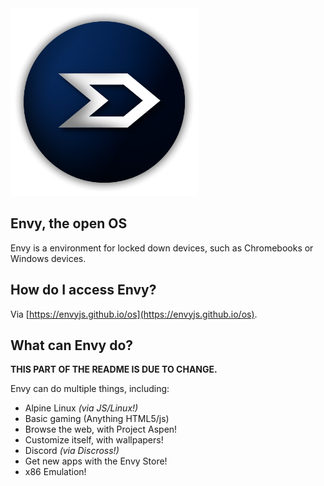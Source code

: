 <img src="boo.png" height="300" width="300">

## Envy, the open OS
Envy is a environment for locked down devices, such as Chromebooks or Windows devices.

## How do I access Envy?
Via [https://envyjs.github.io/os](https://envyjs.github.io/os).

## What can Envy do?
**THIS PART OF THE README IS DUE TO CHANGE.**

  Envy can do multiple things, including:
  
  * Alpine Linux *(via JS/Linux!)*
  * Basic gaming (Anything HTML5/js)
  * Browse the web, with Project Aspen!
  * Customize itself, with wallpapers!
  * Discord *(via Discross!)*
  * Get new apps with the Envy Store!
  * x86 Emulation! 


